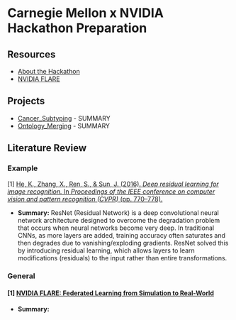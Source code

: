 # Carnegie Mellon x NVIDIA Hackathon Preparation

## Resources

- [About the Hackathon](https://guides.library.cmu.edu/hackathon)
- [NVIDIA FLARE](https://nvidia.github.io/NVFlare/)

## Projects

- [Cancer_Subtyping](./Cancer_Subtyping/README.md) - SUMMARY
- [Ontology_Merging](./Ontology_Merging/README.md) - SUMMARY

## Literature Review

### Example

[1]
[He, K., Zhang, X., Ren, S., & Sun, J. (2016). *Deep residual learning for image recognition.* In *Proceedings of the IEEE conference on computer vision and pattern recognition (CVPR)* (pp. 770–778).](https://doi.org/10.1109/CVPR.2016.90)

  - **Summary:** ResNet (Residual Network) is a deep convolutional neural network architecture designed to overcome the degradation problem that occurs when neural networks become very deep. In traditional CNNs, as more layers are added, training accuracy often saturates and then degrades due to vanishing/exploding gradients. ResNet solved this by introducing residual learning, which allows layers to learn modifications (residuals) to the input rather than entire transformations.

### General

#### [1] [NVIDIA FLARE: Federated Learning from Simulation to Real-World](https://arxiv.org/abs/2210.13291)
- **Summary:** 
